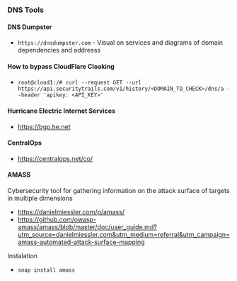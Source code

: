 ### DNS Tools

#### DNS Dumpster
* ```https://dnsdumpster.com``` - Visual on services and diagrams of domain dependencies and addresss

#### How to bypass CloudFlare Cloaking
* ``` root@cloud1:/# curl --request GET --url https://api.securitytrails.com/v1/history/<DOMAIN_TO_CHECK>/dns/a --header 'apikey: <API_KEY>' ```

#### Hurricane Electric Internet Services
* https://bgp.he.net

#### CentralOps
* https://centralops.net/co/

#### AMASS
Cybersecurity tool for gathering information on the attack surface of targets in multiple dimensions
* https://danielmiessler.com/p/amass/
* https://github.com/owasp-amass/amass/blob/master/doc/user_guide.md?utm_source=danielmiessler.com&utm_medium=referral&utm_campaign=amass-automated-attack-surface-mapping

Instalation
* ```snap install amass```